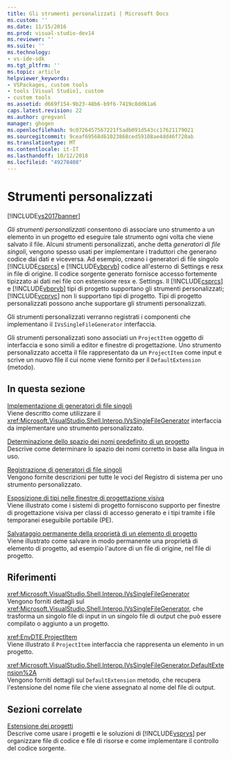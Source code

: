 ```yaml
---
title: Gli strumenti personalizzati | Microsoft Docs
ms.custom: ''
ms.date: 11/15/2016
ms.prod: visual-studio-dev14
ms.reviewer: ''
ms.suite: ''
ms.technology:
- vs-ide-sdk
ms.tgt_pltfrm: ''
ms.topic: article
helpviewer_keywords:
- VSPackages, custom tools
- tools [Visual Studio], custom
- custom tools
ms.assetid: d669f154-9b23-48b6-b9f6-7419c8dd61a6
caps.latest.revision: 22
ms.author: gregvanl
manager: ghogen
ms.openlocfilehash: 9c0726457567221f5adb091d543cc17621179021
ms.sourcegitcommit: 9ceaf69568d61023868ced59108ae4dd46f720ab
ms.translationtype: MT
ms.contentlocale: it-IT
ms.lasthandoff: 10/12/2018
ms.locfileid: "49278408"
---
```

# <a name="custom-tools"></a>Strumenti personalizzati
[!INCLUDE[vs2017banner](../../includes/vs2017banner.md)]

*Gli strumenti personalizzati* consentono di associare uno strumento a un elemento in un progetto ed eseguire tale strumento ogni volta che viene salvato il file. Alcuni strumenti personalizzati, anche detta *generatori di file singoli*, vengono spesso usati per implementare i traduttori che generano codice dai dati e viceversa. Ad esempio, creano i generatori di file singolo [!INCLUDE[csprcs](../../includes/csprcs-md.md)] e [!INCLUDE[vbprvb](../../includes/vbprvb-md.md)] codice all'esterno di Settings e resx in file di origine. Il codice sorgente generato fornisce accesso fortemente tipizzato ai dati nei file con estensione resx e. Settings. Il [!INCLUDE[csprcs](../../includes/csprcs-md.md)] e [!INCLUDE[vbprvb](../../includes/vbprvb-md.md)] tipi di progetto supportano gli strumenti personalizzati; [!INCLUDE[vcprvc](../../includes/vcprvc-md.md)] non li supportano tipi di progetto. Tipi di progetto personalizzati possono anche supportare gli strumenti personalizzati.  
  
 Gli strumenti personalizzati verranno registrati i componenti che implementano il `IVsSingleFileGenerator` interfaccia.  
  
 Gli strumenti personalizzati sono associati un `ProjectItem` oggetto di interfaccia e sono simili a editor e finestre di progettazione. Uno strumento personalizzato accetta il file rappresentato da un `ProjectItem` come input e scrive un nuovo file il cui nome viene fornito per il `DefaultExtension` (metodo).  
  
## <a name="in-this-section"></a>In questa sezione  
 [Implementazione di generatori di file singoli](../../extensibility/internals/implementing-single-file-generators.md)  
 Viene descritto come utilizzare il <xref:Microsoft.VisualStudio.Shell.Interop.IVsSingleFileGenerator> interfaccia da implementare uno strumento personalizzato.  
  
 [Determinazione dello spazio dei nomi predefinito di un progetto](../../misc/determining-the-default-namespace-of-a-project.md)  
 Descrive come determinare lo spazio dei nomi corretto in base alla lingua in uso.  
  
 [Registrazione di generatori di file singoli](../../extensibility/internals/registering-single-file-generators.md)  
 Vengono fornite descrizioni per tutte le voci del Registro di sistema per uno strumento personalizzato.  
  
 [Esposizione di tipi nelle finestre di progettazione visiva](../../extensibility/internals/exposing-types-to-visual-designers.md)  
 Viene illustrato come i sistemi di progetto forniscono supporto per finestre di progettazione visiva per classi di accesso generato e i tipi tramite i file temporanei eseguibile portabile (PE).  
  
 [Salvataggio permanente della proprietà di un elemento di progetto](../../extensibility/persisting-the-property-of-a-project-item.md)  
 Viene illustrato come salvare in modo permanente una proprietà di elemento di progetto, ad esempio l'autore di un file di origine, nel file di progetto.  
  
## <a name="reference"></a>Riferimenti  
 <xref:Microsoft.VisualStudio.Shell.Interop.IVsSingleFileGenerator>  
 Vengono forniti dettagli sul <xref:Microsoft.VisualStudio.Shell.Interop.IVsSingleFileGenerator>, che trasforma un singolo file di input in un singolo file di output che può essere compilato o aggiunto a un progetto.  
  
 <xref:EnvDTE.ProjectItem>  
 Viene illustrato il `ProjectItem` interfaccia che rappresenta un elemento in un progetto.  
  
 <xref:Microsoft.VisualStudio.Shell.Interop.IVsSingleFileGenerator.DefaultExtension%2A>  
 Vengono forniti dettagli sul `DefaultExtension` metodo, che recupera l'estensione del nome file che viene assegnato al nome del file di output.  
  
## <a name="related-sections"></a>Sezioni correlate  
 [Estensione dei progetti](../../extensibility/extending-projects.md)  
 Descrive come usare i progetti e le soluzioni di [!INCLUDE[vsprvs](../../includes/vsprvs-md.md)] per organizzare file di codice e file di risorse e come implementare il controllo del codice sorgente.

